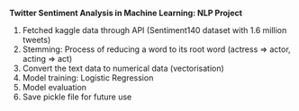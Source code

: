 **Twitter Sentiment Analysis in Machine Learning: NLP Project** 
1. Fetched kaggle data through API (Sentiment140 dataset with 1.6 million tweets)
2. Stemming: Process of reducing a word to its root word (actress => actor, acting => act)
3. Convert the text data to numerical data (vectorisation)
4. Model training: Logistic Regression
5. Model evaluation
6. Save pickle file for future use
